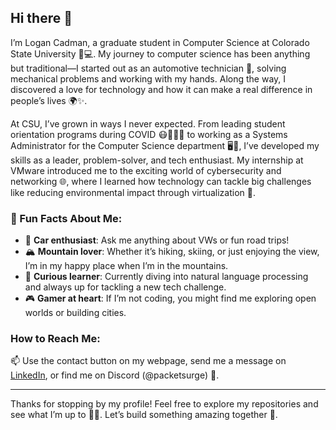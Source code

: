 ## Hi there 👋

I’m Logan Cadman, a graduate student in Computer Science at Colorado State University 🐏💻. My journey to computer science has been anything but traditional—I started out as an automotive technician 🔧, solving mechanical problems and working with my hands. Along the way, I discovered a love for technology and how it can make a real difference in people’s lives 🌍✨.

At CSU, I’ve grown in ways I never expected. From leading student orientation programs during COVID 😷🧑‍🤝‍🧑 to working as a Systems Administrator for the Computer Science department 🖥️🔐, I’ve developed my skills as a leader, problem-solver, and tech enthusiast. My internship at VMware introduced me to the exciting world of cybersecurity and networking 🌐, where I learned how technology can tackle big challenges like reducing environmental impact through virtualization 🌿.

### 🌟 Fun Facts About Me:
- 🚗 **Car enthusiast**: Ask me anything about VWs or fun road trips!
- 🏔️ **Mountain lover**: Whether it’s hiking, skiing, or just enjoying the view, I’m in my happy place when I’m in the mountains.
- 🧠 **Curious learner**: Currently diving into natural language processing and always up for tackling a new tech challenge.
- 🎮 **Gamer at heart**: If I’m not coding, you might find me exploring open worlds or building cities.

### How to Reach Me:
📫 Use the contact button on my webpage, send me a message on [LinkedIn](https://www.linkedin.com/in/lcadman/), or find me on Discord (@packetsurge) 🎉.

---

Thanks for stopping by my profile! Feel free to explore my repositories and see what I’m up to 👨‍💻. Let’s build something amazing together 🚀.
